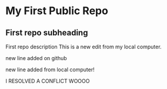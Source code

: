 # My First Public Repo
## First repo subheading

First repo description
This is a new edit from my local computer.

new line added on github


new line added from local computer!

I RESOLVED A CONFLICT WOOOO
